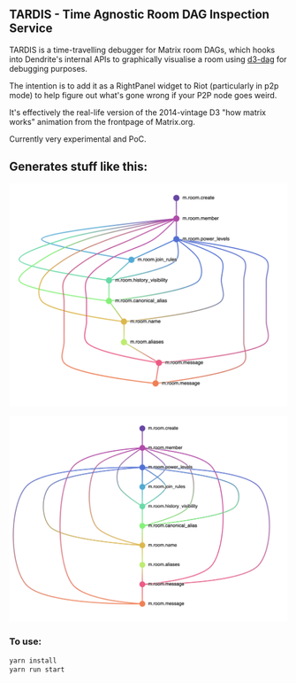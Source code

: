 ## TARDIS - Time Agnostic Room DAG Inspection Service

TARDIS is a time-travelling debugger for Matrix room DAGs, which hooks into
Dendrite's internal APIs to graphically visualise a room using [d3-dag](https://github.com/erikbrinkman/d3-dag) for
debugging purposes.

The intention is to add it as a RightPanel widget to Riot (particularly in p2p mode)
to help figure out what's gone wrong if your P2P node goes weird.

It's effectively the real-life version of the 2014-vintage D3 "how matrix
works" animation from the frontpage of Matrix.org.

Currently very experimental and PoC.

## Generates stuff like this:

![](img/sugiyama.png)

![](img/zherebko.png)

### To use:

```
yarn install
yarn run start
```
